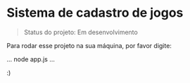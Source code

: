 # Sistema de cadastro de jogos

> Status do projeto: Em desenvolvimento

Para rodar esse projeto na sua máquina, por favor digite:

...
node app.js
...

:)
